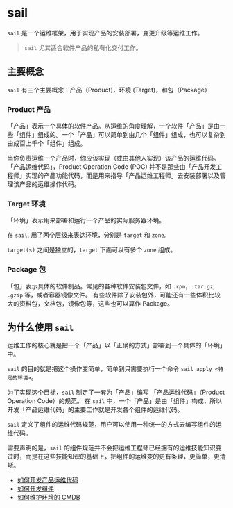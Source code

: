 # sail

`sail` 是一个运维框架，用于实现产品的安装部署，变更升级等运维工作。

> `sail` 尤其适合软件产品的私有化交付工作。

## 主要概念

`sail` 有三个主要概念：产品（Product)，环境 (Target)，和包（Package）

### Product 产品

「产品」表示一个具体的软件产品。从运维的角度理解，一个软件「产品」是由一些「组件」组成的。一个「产品」可以简单到由几个「组件」组成，也可以复杂到由成百上千个「组件」组成。

当你负责运维一个产品时，你应该实现（或由其他人实现）该产品的运维代码。「产品运维代码」，Product Operation Code (POC) 并不是那些由「产品开发工程师」实现的产品功能代码，而是用来指导「产品运维工程师」去安装部署以及管理该产品的运维操作代码。

### Target 环境

「环境」表示用来部署和运行一个产品的实际服务器环境。

在 `sail`, 用了两个层级来表达环境，分别是 `target` 和 `zone`。

`target(s)` 之间是独立的，`target` 下面可以有多个 `zone` 组成。

### Package 包

「包」表示具体的软件制品。常见的各种软件安装包文件，如 `.rpm`，`.tar.gz`, `.gzip` 等，或者容器镜像文件。
有些软件除了安装包外，可能还有一些体积比较大的资料包，文档包，镜像包等，这些也可以算作 Package。

## 为什么使用 `sail`

运维工作的核心就是把一个「产品」以「正确的方式」部署到一个具体的「环境」中。

`sail` 的目的就是把这个操作变简单，简单到只需要执行一个命令 `sail apply <特定的环境>`。

为了实现这个目标，`sail` 制定了一套为「产品」编写 「产品运维代码」（Product Operation Code）的规范。
在 `sail` 中，一个「产品」是由「组件」构成，所以开发「产品运维代码」的主要工作就是开发各个组件的运维代码。

`sail` 定义了组件的运维代码规范，用户可以使用一种统一的方式去编写组件的运维代码。

需要声明的是，`sail` 的组件规范并不会把运维工程师已经拥有的运维技能知识变过时，而是在这些技能知识的基础上，把组件的运维变的更有条理，更简单，更清晰。

- [如何开发产品运维代码](./product.md)
- [如何开发组件](./component.md)
- [如何维护环境的 CMDB](./cmdb.md)
